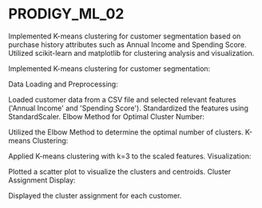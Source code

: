# PRODIGY_ML_02
Implemented K-means clustering for customer segmentation based on purchase history attributes such as Annual Income and Spending Score. Utilized scikit-learn and matplotlib for clustering analysis and visualization.

Implemented K-means clustering for customer segmentation:

Data Loading and Preprocessing:

Loaded customer data from a CSV file and selected relevant features ('Annual Income' and 'Spending Score').
Standardized the features using StandardScaler.
Elbow Method for Optimal Cluster Number:

Utilized the Elbow Method to determine the optimal number of clusters.
K-means Clustering:

Applied K-means clustering with k=3 to the scaled features.
Visualization:

Plotted a scatter plot to visualize the clusters and centroids.
Cluster Assignment Display:

Displayed the cluster assignment for each customer.
